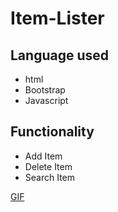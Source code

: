 # Item-Lister

## Language used
* html
* Bootstrap
* Javascript

## Functionality
* Add Item
* Delete Item
* Search Item

[GIF](https://raw.githubusercontent.com/Mayur290/Item-Lister/master/media/preview.gif)
